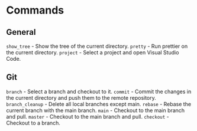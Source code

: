 # Commands

## General

`show_tree` - Show the tree of the current directory.
`pretty` - Run prettier on the current directory.
`project` - Select a project and open Visual Studio Code.

## Git

`branch` - Select a branch and checkout to it.
`commit` - Commit the changes in the current directory and push them to the remote repository.
`branch_cleanup` - Delete all local branches except main.
`rebase` - Rebase the current branch with the main branch.
`main` - Checkout to the main branch and pull.
`master` - Checkout to the main branch and pull.
`checkout` - Checkout to a branch.
